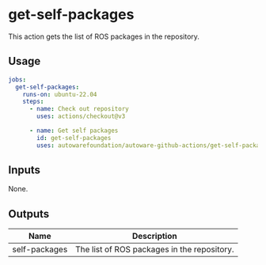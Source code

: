 # get-self-packages

This action gets the list of ROS packages in the repository.

## Usage

```yaml
jobs:
  get-self-packages:
    runs-on: ubuntu-22.04
    steps:
      - name: Check out repository
        uses: actions/checkout@v3

      - name: Get self packages
        id: get-self-packages
        uses: autowarefoundation/autoware-github-actions/get-self-packages@v1
```

## Inputs

None.

## Outputs

| Name          | Description                                 |
| ------------- | ------------------------------------------- |
| self-packages | The list of ROS packages in the repository. |
